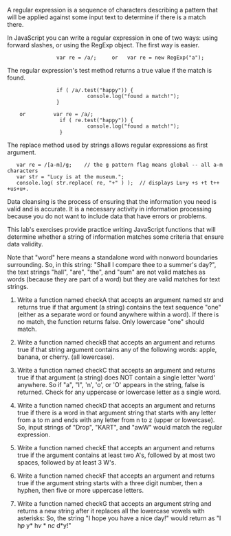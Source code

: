 A regular expression is a sequence of characters describing a pattern that will be applied against some input text to determine if there is a match there.

In JavaScript you can write a regular expression in one of two ways:  using forward slashes, or using the RegExp object.   The first way is easier.

                    var re = /a/;     or   var re = new RegExp("a");

The regular expression's test method returns a true value if the match is found.

                    if ( /a/.test("happy")) {
                              console.log("found a match!");
                    }

        or         var re = /a/;
                     if ( re.test("happy")) {
                              console.log("found a match!");
                     }

The replace method used by strings allows regular expressions as first argument.

       var re = /[a-m]/g;    // the g pattern flag means global -- all a-m characters
       var str = "Lucy is at the museum.";
       console.log( str.replace( re, "+" ) );  // displays Lu+y +s +t t++ +us+u+.
 
Data cleansing is the process of ensuring that the information you need is valid and is accurate.  It is a necessary activity in information processing because you do not want to include data that have errors or problems. 

This lab's exercises provide practice writing JavaScript functions that will determine whether a string of information matches some criteria that ensure data validity. 

Note that "word" here means a standalone word with nonword boundaries surrounding. So, in this string:  "Shall I compare thee to a summer's day?", the text strings "hall", "are", "the", and "sum" are not valid matches as words (because they are part of a word) but they are valid matches for text strings.  

1. Write a function named checkA that accepts an argument named str  and returns true if that argument (a string) contains the text sequence "one" (either as a separate word or found anywhere within a word). If there is no match, the function returns false. Only lowercase "one" should match.

2. Write a function named checkB that accepts an argument and returns true if that string argument contains any of the following words: apple, banana, or cherry. (all lowercase).

3. Write a function named checkC that accepts an argument and returns true if that argument (a string) does NOT contain a single letter 'word' anywhere. So if "a", "I", 'n', 'o', or 'O'  appears in the string, false is returned. Check for any uppercase or lowercase letter as a single word.

4. Write a function named checkD that accepts an argument and returns true if there is a word in that argument string that starts with any letter from a to m and ends with any letter from n to z (upper or lowercase). So, input strings of  "Drop", "KART", and "awW" would match the regular expression.

5. Write a function named checkE that accepts an argument and returns true if the argument contains at least two A's, followed by at most two spaces, followed by at least 3 W's.

6. Write a function named checkF that accepts an argument and returns true if the argument string starts with a three digit number, then a hyphen, then five or more uppercase letters.

7. Write a function named checkG that accepts an argument string and returns a new string after it replaces all the lowercase vowels with asterisks: So, the string "I hope you have a nice day!" would return as "I h*p* y* h*v* * n*c* d*y!"